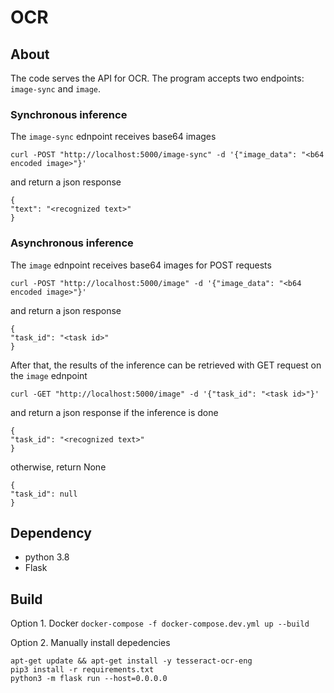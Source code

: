 # OCR
## About
The code serves the API for OCR.
The program accepts two endpoints: `image-sync` and `image`.
### Synchronous inference
The `image-sync` ednpoint receives base64 images 
```
curl -POST "http://localhost:5000/image-sync" -d '{"image_data": "<b64 encoded image>"}'
```
and return a json response
```
{
"text": "<recognized text>"
}
```
### Asynchronous inference
The `image` ednpoint receives base64 images for POST requests
```
curl -POST "http://localhost:5000/image" -d '{"image_data": "<b64 encoded image>"}'
```
and return a json response
```
{
"task_id": "<task id>"
}
```

After that, the results of the inference can be retrieved with GET request on the `image` ednpoint
```
curl -GET "http://localhost:5000/image" -d '{"task_id": "<task id>"}'
```
and return a json response if the inference is done
```
{
"task_id": "<recognized text>"
}
```
otherwise, return None
```
{
"task_id": null
}
```


## Dependency
- python 3.8
- Flask

## Build
Option 1. Docker
``docker-compose -f docker-compose.dev.yml up --build``

Option 2. Manually install depedencies
```
apt-get update && apt-get install -y tesseract-ocr-eng
pip3 install -r requirements.txt
python3 -m flask run --host=0.0.0.0
```


